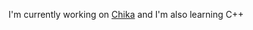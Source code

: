 I'm currently working on [Chika](https://discord.com/oauth2/authorize?client_id=723745070573944902&permissions=1377007168534&scope=applications.commands+bot) and I'm also learning C++
